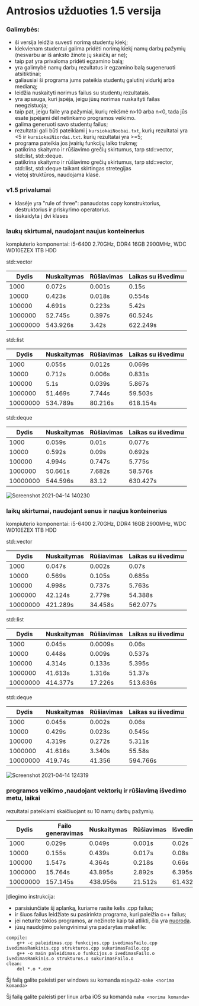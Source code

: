 # Antrosios užduoties 1.5 versija

### Galimybės:
* ši versija leidžia suvesti norimą studentų kiekį; 
* kiekvienam studentui galima pridėti norimą kiekį namų darbų pažymių (nesvarbu ar iš anksto žinote jų skaičių ar ne);
* taip pat yra privaloma pridėti egzamino balą;
* yra galimybė namų darbų rezultatus ir egzamino balą sugeneruoti atsitiktinai;
* galiausiai ši programa jums pateikia studentų galutinį vidurkį arba medianą;
* leidžia nuskaityti norimus failus su studentų rezultatais.
* yra apsauga, kuri įspėja, jeigu jūsų norimas nuskaityti failas neegzistuoja;
* taip pat, jeigu faile yra pažymiai, kurių reikšmė n>10 arba n<0, tada jūs esate įspėjami dėl netinkamo programos veikimo.
* galima generuoti savo studentų failus;
* rezultatai gali būti pateikiami į ```kursiokaiNoobai.txt```, kurių rezultatai yra <5 ir ```kursiokaiNiordai.txt```. kurių rezultatai yra >=5;
* programa pateikia jos įvairių funkcijų laiko trukmę;
* patikrina skaitymo ir rūšiavimo grečių skirtumus, tarp std::vector, std::list, std::deque.
* patikrina skaitymo ir rūšiavimo grečių skirtumus, tarp std::vector, std::list, std::deque taikant skirtingas stretegijas
* vietoj struktūros, naudojama klasė.

### v1.5 privalumai
- klasėje yra "rule of three": panaudotas copy konstruktorius, destruktorius ir priskyrimo operatorius.
- išskaidyta į dvi klases

### laukų skirtumai, naudojant naujus konteinerius
kompiuterio komponentai: i5-6400 2.70GHz, DDR4 16GB 2900MHz, WDC WD10EZEX 1TB HDD

std::vector

| Dydis    | Nuskaitymas | Rūšiavimas | Laikas su išvedimu |
|----------|-------------|------------|--------------------|
| 1000     | 0.072s      | 0.001s     | 0.15s              |
| 10000    | 0.423s      | 0.018s     | 0.554s             |
| 100000   | 4.691s      | 0.223s     | 5.42s              |
| 1000000  | 52.745s     | 0.397s     | 60.524s            |
| 10000000 | 543.926s    | 3.42s      | 622.249s           |

std::list

| Dydis    | Nuskaitymas | Rūšiavimas | Laikas su išvedimu |
|----------|-------------|------------|--------------------|
| 1000     | 0.055s      | 0.012s     | 0.069s             |
| 10000    | 0.712s      | 0.006s     | 0.831s             |
| 100000   | 5.1s        | 0.039s     | 5.867s             |
| 1000000  | 51.469s     | 7.744s     | 59.503s            |
| 10000000 | 534.789s    | 80.216s    | 618.154s           |

std::deque

| Dydis    | Nuskaitymas | Rūšiavimas | Laikas su išvedimu |
|----------|-------------|------------|--------------------|
| 1000     | 0.059s      | 0.01s      | 0.077s             |
| 10000    | 0.592s      | 0.09s      | 0.692s             |
| 100000   | 4.994s      | 0.747s     | 5.775s             |
| 1000000  | 50.661s     | 7.682s     | 58.576s            |
| 10000000 | 544.596s    | 83.12      | 630.427s           |

![Screenshot 2021-04-14 140230](https://user-images.githubusercontent.com/75567390/114703647-3baa3900-9d2e-11eb-9ccf-0cc4579d70cd.png)

### laikų skirtumai, naudojant senus ir naujus konteinerius
kompiuterio komponentai: i5-6400 2.70GHz, DDR4 16GB 2900MHz, WDC WD10EZEX 1TB HDD

std::vector

| Dydis    | Nuskaitymas | Rūšiavimas | Laikas su išvedimu |
|----------|-------------|------------|--------------------|
| 1000     | 0.047s      | 0.002s     | 0.07s              |
| 10000    | 0.569s      | 0.105s     | 0.685s             |
| 100000   | 4.998s      | 0.737s     | 5.763s             |
| 1000000  | 42.124s     | 2.779s     | 54.388s            |
| 10000000 | 421.289s    | 34.458s    | 562.077s           |

std::list

| Dydis    | Nuskaitymas | Rūšiavimas | Laikas su išvedimu |
|----------|-------------|------------|--------------------|
| 1000     | 0.045s      | 0.0009s    | 0.06s              |
| 10000    | 0.448s      | 0.009s     | 0.537s             |
| 100000   | 4.314s      | 0.133s     | 5.395s             |
| 1000000  | 41.613s     | 1.316s     | 51.37s             |
| 10000000 | 414.377s    | 17.226s    | 513.636s           |

std::deque

| Dydis    | Nuskaitymas | Rūšiavimas | Laikas su išvedimu |
|----------|-------------|------------|--------------------|
| 1000     | 0.045s      | 0.002s     | 0.06s              |
| 10000    | 0.429s      | 0.023s     | 0.545s             |
| 100000   | 4.319s      | 0.272s     | 5.311s             |
| 1000000  | 41.616s     | 3.340s     | 55.58s             |
| 10000000 | 419.74s     | 41.356     | 594.766s           |

![Screenshot 2021-04-14 124319](https://user-images.githubusercontent.com/75567390/114703658-3fd65680-9d2e-11eb-8e84-2b33169c340e.png)

### programos veikimo ,naudojant vektorių ir rūšiavimą išvedimo metu, laikai
rezultatai pateikiami skaičiuojant su 10 namų darbų pažymių.

| Dydis    | Failo generavimas | Nuskaitymas | Rūšiavimas | Išvedimas |
|----------|-------------------|-------------|------------|-----------|
| 1000     | 0.029s            | 0.049s      | 0.001s     | 0.02s     |
| 10000    | 0.155s            | 0.439s      | 0.017s     | 0.08s     | 
| 100000   | 1.547s            | 4.364s      | 0.218s     | 0.66s     |
| 1000000  | 15.764s           | 43.895s     | 2.892s     | 6.395s    |
| 10000000 | 157.145s          | 438.956s    | 21.512s    | 61.432s   |


Įdiegimo instrukcija:
* parsisiunčiate šį aplanką, kuriame rasite kelis .cpp failus;
* ir šiuos failus leidžiate su pasirinkta programa, kuri paleižia c++ failus;
* jei neturite tokios programos, ar nežinote kaip tai atlikti, čia yra [nuoroda](https://code.visualstudio.com/docs/languages/cpp).
* jūsų naudojimo palengvinimui yra padarytas makefile:
```
compile:
	g++ -c paleidimas.cpp funkcijos.cpp ivedimasFailo.cpp ivedimasRankinis.cpp strukturos.cpp sukurimasFailo.cpp
	g++ -o main paleidimas.o funkcijos.o ivedimasFailo.o ivedimasRankinis.o strukturos.o sukurimasFailo.o
clean:
	del *.o *.exe
```
Šį failą galite paleisti per windows su komanda
```mingw32-make <norima komanda>```  

Šį failą galite paleisti per linux arba iOS su komanda
```make <norima komanda>```
        
